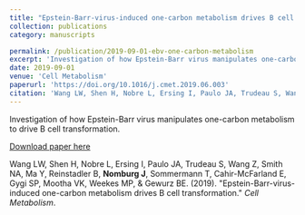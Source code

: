 ```yaml
---
title: "Epstein-Barr-virus-induced one-carbon metabolism drives B cell transformation"
collection: publications
category: manuscripts

permalink: /publication/2019-09-01-ebv-one-carbon-metabolism
excerpt: 'Investigation of how Epstein-Barr virus manipulates one-carbon metabolism to drive B cell transformation.'
date: 2019-09-01
venue: 'Cell Metabolism'
paperurl: 'https://doi.org/10.1016/j.cmet.2019.06.003'
citation: 'Wang LW, Shen H, Nobre L, Ersing I, Paulo JA, Trudeau S, Wang Z, Smith NA, Ma Y, Reinstadler B, Nomburg J, Sommermann T, Cahir-McFarland E, Gygi SP, Mootha VK, Weekes MP, &amp; Gewurz BE. (2019). &quot;Epstein-Barr-virus-induced one-carbon metabolism drives B cell transformation.&quot; <i>Cell Metabolism</i>.'
---
```


Investigation of how Epstein-Barr virus manipulates one-carbon metabolism to drive B cell transformation.


<a href='https://doi.org/10.1016/j.cmet.2019.06.003'>Download paper here</a>


Wang LW, Shen H, Nobre L, Ersing I, Paulo JA, Trudeau S, Wang Z, Smith NA, Ma Y, Reinstadler B, **Nomburg J**, Sommermann T, Cahir-McFarland E, Gygi SP, Mootha VK, Weekes MP, &amp; Gewurz BE. (2019). &quot;Epstein-Barr-virus-induced one-carbon metabolism drives B cell transformation.&quot; <i>Cell Metabolism</i>.
